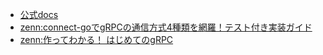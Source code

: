 - [公式docs](https://connectrpc.com/docs/go/getting-started)
- [zenn:connect-goでgRPCの通信方式4種類を網羅！テスト付き実装ガイド](https://zenn.dev/hirochon/articles/4e977f209720ea)
- [zenn:作ってわかる！ はじめてのgRPC](https://zenn.dev/hsaki/books/golang-grpc-starting)